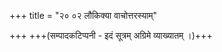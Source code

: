 +++
title = "२० ०२ लौकिक्या वाचोत्तरस्याम्"

+++
+++(सम्पादकटिप्पनी - इदं सूत्रम् अग्रिमे व्याख्यातम् ।)+++